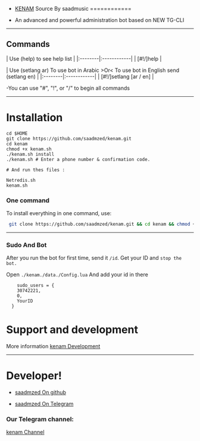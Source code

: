   - [KENAM](https://telegram.me/saad7m) Source By saadmusic
============

  - An advanced and powerful administration bot based on NEW TG-CLI


-----------------

## Commands

| Use (help) to see help list |
|:--------|:------------|
| [#!/]help |

| Use (setlang ar) To use bot in Arabic >Or< To use bot in English send (setlang en) |
|:--------|:------------|
| [#!/]setlang [ar / en] | 

-You can use "#", "!", or "/" to begin all commands


* * *

# Installation

`````
cd $HOME
git clone https://github.com/saadmzed/kenam.git
cd kenam
chmod +x kenam.sh
./kenam.sh install
./kenam.sh # Enter a phone number & confirmation code.

# And run thes files :

Netredis.sh
kenam.sh
``````
### One command
To install everything in one command, use:

```sh
 git clone https://github.com/saadmzed/kenam.git && cd kenam && chmod +x kenam.sh && ./kenam.sh install && ./kenam.sh
```

* * *

### Sudo And Bot

After you run the bot for first time, send it `/id`. Get your ID and `stop the bot.`

Open `./kenam./data./Config.lua` And add your id in there
```
    sudo_users = {
    30742221,
    0,
    YourID
  }
```

# Support and development

More information [kenam Development](https://telegram.me/joinchat/AdUWzT25mIyGg7n4WQAzFQ)

* * *

# Developer!


- [saadmzed On github](https://github.com/saadmzed) 

- [saadmzed On Telegram](https://telegram.me/saad7m)


### Our Telegram channel:

[kenam Channel](https://telegram.me/kenam_ch)

